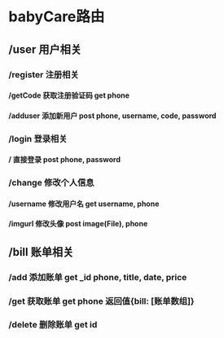 # babyCare路由

## /user        用户相关

### /register   注册相关

#### /getCode 获取注册验证码  get   phone

#### /adduser 添加新用户    post    phone, username, code, password

### /login      登录相关

#### /  直接登录      post    phone, password

### /change     修改个人信息

#### /username    修改用户名    get  username, phone

#### /imgurl        修改头像    post   image(File), phone

## /bill       账单相关

### /add   添加账单    get   _id phone, title, date, price

### /get   获取账单    get    phone     返回值{bill: [账单数组]}

### /delete 删除账单    get   id
